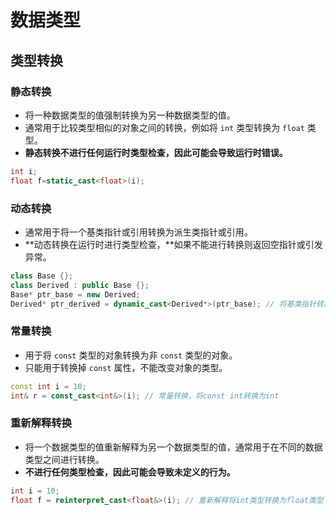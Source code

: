 # 数据类型

## 类型转换

### 静态转换

* 将一种数据类型的值强制转换为另一种数据类型的值。
* 通常用于比较类型相似的对象之间的转换，例如将 `int` 类型转换为 `float` 类型。
* **静态转换不进行任何运行时类型检查，因此可能会导致运行时错误。**

```c++
int i;
float f=static_cast<float>(i);
```

### 动态转换

* 通常用于将一个基类指针或引用转换为派生类指针或引用。
* **动态转换在运行时进行类型检查，**如果不能进行转换则返回空指针或引发异常。

```c++
class Base {};
class Derived : public Base {};
Base* ptr_base = new Derived;
Derived* ptr_derived = dynamic_cast<Derived*>(ptr_base); // 将基类指针转换为派生类指针
```

### 常量转换

* 用于将 `const` 类型的对象转换为非 `const` 类型的对象。
* 只能用于转换掉 `const` 属性，不能改变对象的类型。

```c++
const int i = 10;
int& r = const_cast<int&>(i); // 常量转换，将const int转换为int
```

### 重新解释转换

* 将一个数据类型的值重新解释为另一个数据类型的值，通常用于在不同的数据类型之间进行转换。
* **不进行任何类型检查，因此可能会导致未定义的行为。**

```c++
int i = 10;
float f = reinterpret_cast<float&>(i); // 重新解释将int类型转换为float类型
```
